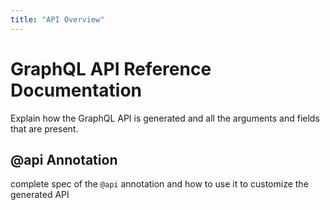 ```yaml
---
title: "API Overview"
---
```


# GraphQL API Reference Documentation

Explain how the GraphQL API is generated and all the arguments and fields that are present.

## @api Annotation

complete spec of the `@api` annotation and how to use it to customize the generated API